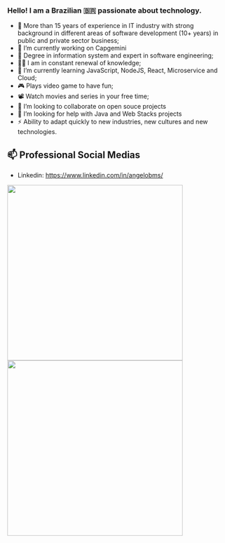### Hello! I am a Brazilian 🇧🇷️ passionate about technology.

- 🔭 More than 15 years of experience in IT industry with strong background in different areas of software development (10+ years) in public and private sector business;
- 👷️ I’m currently working on Capgemini
- 🌱 Degree in information system and expert in software engineering;
- 👨‍💻️ I am in constant renewal of knowledge;
- 🚀️ I’m currently learning JavaScript, NodeJS, React, Microservice and Cloud;
- 🎮️ Plays video game to have fun;
- 📽️ Watch movies and series in your free time; 
- 👯 I’m looking to collaborate on open souce projects 
- 🤔 I’m looking for help with Java and Web Stacks projects
- ⚡️ Ability to adapt quickly to new industries, new cultures and new technologies. 

## 📫 Professional Social Medias

 - Linkedin: https://www.linkedin.com/in/angelobms/
 
 <img width="400px" align="left" src="https://github-readme-stats.vercel.app/api?username=angelobms&count_private=true&show_icons=true" />
 <img width="400px" align="left" src="https://github-readme-stats.vercel.app/api/top-langs?username=angelobms&layout=compact" />
 
